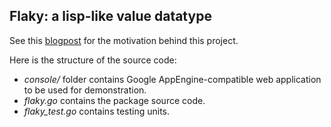 Flaky: a lisp-like value datatype
--------------

See this [blogpost](http://dimaborzov.com/flaky.html) for the motivation behind this project.

Here is the structure of the source code:
* *console/* folder contains Google AppEngine-compatible web application to be used for demonstration.
* *flaky.go* contains the package source code.
* *flaky_test.go* contains testing units.